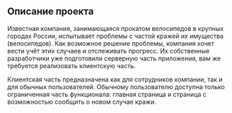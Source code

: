 ## Описание проекта

Известная компания, занимающаяся прокатом велосипедов в крупных городах России, испытывает проблемы с частой кражей их имущества (велосипедов). Как возможное решение проблемы, компания хочет вести учёт этих случаев и отслеживать прогресс. Их собственные разработчики уже подготовили серверную часть приложения, вам же требуется реализовать клиентскую часть.

Клиентская часть предназначена как для сотрудников компании, так и для обычных пользователей. Обычному пользователю доступна только ограниченная часть функционала: главная страница и страница с возможностью сообщить о новом случае кражи.